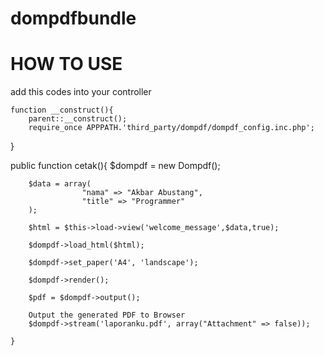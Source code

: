 # dompdfbundle

# HOW TO USE
add this codes into your controller

	function __construct(){
		parent::__construct();
		require_once APPPATH.'third_party/dompdf/dompdf_config.inc.php';
  }

public function cetak(){
		$dompdf = new Dompdf();

		$data = array(
					"nama" => "Akbar Abustang",
					"title" => "Programmer"
		);
 
		$html = $this->load->view('welcome_message',$data,true);

		$dompdf->load_html($html);

		$dompdf->set_paper('A4', 'landscape');

		$dompdf->render();

		$pdf = $dompdf->output();

		Output the generated PDF to Browser
		$dompdf->stream('laporanku.pdf', array("Attachment" => false));
		
	}


